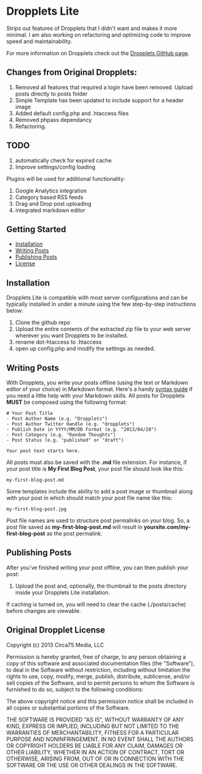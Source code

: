Dropplets Lite
===============

Strips out features of Dropplets that I didn't want and makes it more minimal. I am also working on refactoring and optimizing code to improve speed and maintainability. 

For more information on Dropplets check out the [Dropplets GitHub page](https://github.com/Circa75/dropplets). 

## Changes from Original Dropplets:
1. Removed all features that required a login have been removed. Upload posts directly to posts folder
1. Simple Template has been updated to include support for a header image
1. Added default config.php and .htaccess files
1. Removed phpass dependancy
1. Refactoring. 

## TODO

1. automatically check for expired cache
1. Improve settings/config loading

Plugins will be used for additional functionality:

1. Google Analytics integration
1. Category based RSS feeds
1. Drag and Drop post uploading
1. integrated markdown editor

## Getting Started
- [Installation](#installation)
- [Writing Posts](#writing-posts)
- [Publishing Posts](#publishing-posts)
- [License](#license)

## Installation
Dropplets Lite is compatible with most server configurations and can be typically installed in under a minute using the few step-by-step instructions below:

1. Clone the github repo
3. Upload the entire contents of the extracted zip file to your web server wherever you want Dropplets to be installed. 
4. rename dot-htaccess to .htaccess 
5. open up config.php and modify the settings as needed. 

## Writing Posts
With Dropplets, you write your posts offline (using the text or Markdown editor of your choice) in Markdown format. Here's a handy [syntax guide](https://github.com/circa75/dropplets/wiki/Markdown-Syntax-Guide) if you need a little help with your Markdown skills. All posts for Dropplets **MUST** be composed using the following format:

    # Your Post Title
    - Post Author Name (e.g. "Dropplets")
    - Post Author Twitter Handle (e.g. "dropplets")
    - Publish Date in YYYY/MM/DD Format (e.g. "2013/04/28")
    - Post Category (e.g. "Random Thoughts")
    - Post Status (e.g. "published" or "draft")

    Your post text starts here. 
    
All posts must also be saved with the **.md** file extension. For instance, if your post title is **My First Blog Post**, your post file should look like this:

    my-first-blog-post.md

Some templates include the ability to add a post image or thumbnail along with your post in which should match your post file name like this:

    my-first-blog-post.jpg

Post file names are used to structure post permalinks on your blog. So, a post file saved as **my-first-blog-post.md** will result in **yoursite.com/my-first-blog-post** as the post permalink.

## Publishing Posts
After you've finished writing your post offline, you can then publish your post:

1. Upload the post and, optionally, the thumbnail to the posts directory inside your Dropplets Lite installation. 

If caching is turned on, you will need to clear the cache (./posts/cache) before changes are viewable. 

## Original Dropplet License
Copyright (c) 2013 Circa75 Media, LLC

Permission is hereby granted, free of charge, to any person obtaining a copy of this software and associated documentation files (the "Software"), to deal in the Software without restriction, including without limitation the rights to use, copy, modify, merge, publish, distribute, sublicense, and/or sell copies of the Software, and to permit persons to whom the Software is furnished to do so, subject to the following conditions:

The above copyright notice and this permission notice shall be included in all copies or substantial portions of the Software.

THE SOFTWARE IS PROVIDED "AS IS", WITHOUT WARRANTY OF ANY KIND, EXPRESS OR IMPLIED, INCLUDING BUT NOT LIMITED TO THE WARRANTIES OF MERCHANTABILITY, FITNESS FOR A PARTICULAR PURPOSE AND NONINFRINGEMENT. IN NO EVENT SHALL THE AUTHORS OR COPYRIGHT HOLDERS BE LIABLE FOR ANY CLAIM, DAMAGES OR OTHER LIABILITY, WHETHER IN AN ACTION OF CONTRACT, TORT OR OTHERWISE, ARISING FROM, OUT OF OR IN CONNECTION WITH THE SOFTWARE OR THE USE OR OTHER DEALINGS IN THE SOFTWARE.